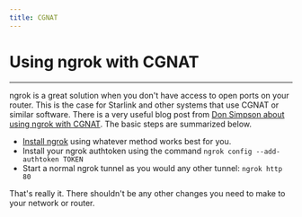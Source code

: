 ```yaml
---
title: CGNAT
---
```


# Using ngrok with CGNAT

---

ngrok is a great solution when you don't have access to open ports on your router. This is the case for Starlink and other systems that use CGNAT or similar software. There is a very useful blog post from [Don Simpson about using ngrok with CGNAT](https://www.donaldsimpson.co.uk/207/0/30/using-ngrok-to-work-around-carrier-grade-nat-cgnat/). The basic steps are summarized below.

- [Install ngrok](https://ngrok.com/download) using whatever method works best for you.
- Install your ngrok authtoken using the command `ngrok config --add-authtoken TOKEN`
- Start a normal ngrok tunnel as you would any other tunnel: `ngrok http 80`

That's really it. There shouldn't be any other changes you need to make to your network or router.
